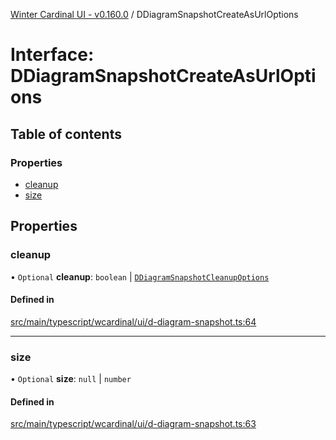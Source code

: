 [Winter Cardinal UI - v0.160.0](../index.md) / DDiagramSnapshotCreateAsUrlOptions

# Interface: DDiagramSnapshotCreateAsUrlOptions

## Table of contents

### Properties

- [cleanup](DDiagramSnapshotCreateAsUrlOptions.md#cleanup)
- [size](DDiagramSnapshotCreateAsUrlOptions.md#size)

## Properties

### cleanup

• `Optional` **cleanup**: `boolean` \| [`DDiagramSnapshotCleanupOptions`](DDiagramSnapshotCleanupOptions.md)

#### Defined in

[src/main/typescript/wcardinal/ui/d-diagram-snapshot.ts:64](https://github.com/winter-cardinal/winter-cardinal-ui/blob/v0.160.0/src/main/typescript/wcardinal/ui/d-diagram-snapshot.ts#L64)

___

### size

• `Optional` **size**: ``null`` \| `number`

#### Defined in

[src/main/typescript/wcardinal/ui/d-diagram-snapshot.ts:63](https://github.com/winter-cardinal/winter-cardinal-ui/blob/v0.160.0/src/main/typescript/wcardinal/ui/d-diagram-snapshot.ts#L63)
